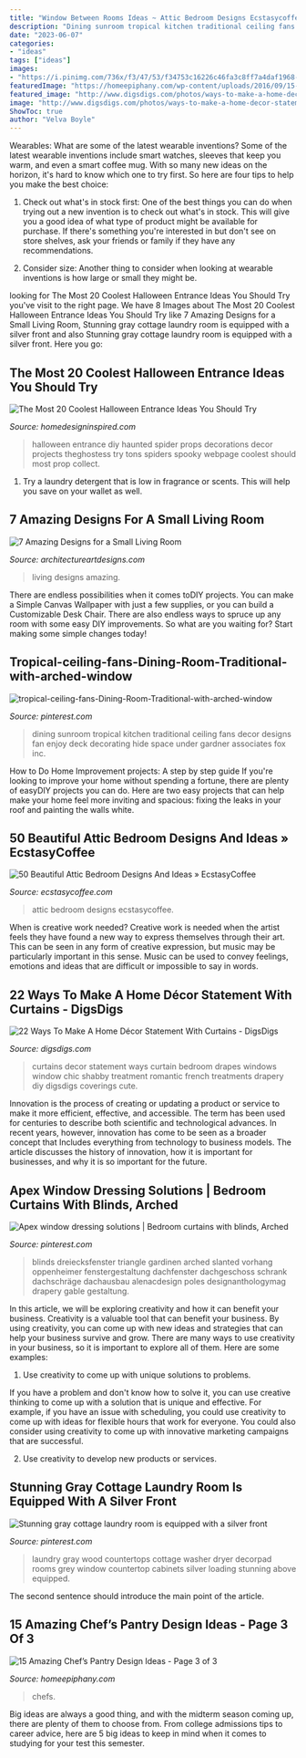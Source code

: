 ```yaml
---
title: "Window Between Rooms Ideas ~ Attic Bedroom Designs Ecstasycoffee"
description: "Dining sunroom tropical kitchen traditional ceiling fans decor designs fan enjoy deck decorating hide space under gardner associates fox inc"
date: "2023-06-07"
categories:
- "ideas"
tags: ["ideas"]
images:
- "https://i.pinimg.com/736x/f3/47/53/f34753c16226c46fa3c8ff7a4daf1968--window-above-washer-and-dryer-gray-washer-and-dryer.jpg"
featuredImage: "https://homeepiphany.com/wp-content/uploads/2016/09/15-Amazing-Chefs-Pantry-Design-Ideas-15.jpg"
featured_image: "http://www.digsdigs.com/photos/ways-to-make-a-home-decor-statement-with-curtains-11.jpg"
image: "http://www.digsdigs.com/photos/ways-to-make-a-home-decor-statement-with-curtains-11.jpg"
ShowToc: true
author: "Velva Boyle"
---
```



Wearables: What are some of the latest wearable inventions?
Some of the latest wearable inventions include smart watches, sleeves that keep you warm, and even a smart coffee mug. With so many new ideas on the horizon, it's hard to know which one to try first. So here are four tips to help you make the best choice:
1. Check out what's in stock first: One of the best things you can do when trying out a new invention is to check out what's in stock. This will give you a good idea of what type of product might be available for purchase. If there's something you're interested in but don't see on store shelves, ask your friends or family if they have any recommendations.

2. Consider size: Another thing to consider when looking at wearable inventions is how large or small they might be.

	

		
looking for The Most 20 Coolest Halloween Entrance Ideas You Should Try you've visit to the right page. We have 8 Images about The Most 20 Coolest Halloween Entrance Ideas You Should Try like 7 Amazing Designs for a Small Living Room, Stunning gray cottage laundry room is equipped with a silver front and also Stunning gray cottage laundry room is equipped with a silver front. Here you go:
		
    
## The Most 20 Coolest Halloween Entrance Ideas You Should Try

<img loading=lazy src="http://www.homedesigninspired.com/wp-content/uploads/2017/10/halloween-entrance-decorating-ideas-18.jpg" onerror="this.onerror=null;this.src='https://tse1.mm.bing.net/th?id=OIP.m9ppy_EX7d8YVMpMA6AVUAHaJ4&amp;pid=15.1';" alt="The Most 20 Coolest Halloween Entrance Ideas You Should Try">

_Source: homedesigninspired.com_

>halloween entrance diy haunted spider props decorations decor projects theghostess try tons spiders spooky webpage coolest should most prop collect. 

	

1. Try a laundry detergent that is low in fragrance or scents. This will help you save on your wallet as well.

    
## 7 Amazing Designs For A Small Living Room

<img loading=lazy src="http://www.architectureartdesigns.com/wp-content/uploads/2019/07/small-room-2.jpg" onerror="this.onerror=null;this.src='https://tse2.mm.bing.net/th?id=OIP.jflyDUrZPikWIpqwOVMiAgHaL-&amp;pid=15.1';" alt="7 Amazing Designs for a Small Living Room">

_Source: architectureartdesigns.com_

>living designs amazing. 

	

There are endless possibilities when it comes toDIY projects. You can make a Simple Canvas Wallpaper with just a few supplies, or you can build a Customizable Desk Chair. There are also endless ways to spruce up any room with some easy DIY improvements. So what are you waiting for? Start making some simple changes today!

    
## Tropical-ceiling-fans-Dining-Room-Traditional-with-arched-window

<img loading=lazy src="https://i.pinimg.com/736x/0a/57/ee/0a57ee42249a289216f9189571cb80fb--sunroom-dining-dining-room-design.jpg" onerror="this.onerror=null;this.src='https://tse4.mm.bing.net/th?id=OIP.myu47yi63_G0tHIHIDZHJgHaJ4&amp;pid=15.1';" alt="tropical-ceiling-fans-Dining-Room-Traditional-with-arched-window">

_Source: pinterest.com_

>dining sunroom tropical kitchen traditional ceiling fans decor designs fan enjoy deck decorating hide space under gardner associates fox inc. 

	

How to Do Home Improvement projects: A step by step guide
If you're looking to improve your home without spending a fortune, there are plenty of easyDIY projects you can do. Here are two easy projects that can help make your home feel more inviting and spacious: fixing the leaks in your roof and painting the walls white.

    
## 50 Beautiful Attic Bedroom Designs And Ideas » EcstasyCoffee

<img loading=lazy src="https://i0.wp.com/www.ecstasycoffee.com/wp-content/uploads/2016/10/Attic-Bedroom-Designs-14.jpg?resize=475,713" onerror="this.onerror=null;this.src='https://tse2.mm.bing.net/th?id=OIP.b9nk9ht5-qW0jTdgzGvGxgHaLH&amp;pid=15.1';" alt="50 Beautiful Attic Bedroom Designs And Ideas » EcstasyCoffee">

_Source: ecstasycoffee.com_

>attic bedroom designs ecstasycoffee. 

	

When is creative work needed?
Creative work is needed when the artist feels they have found a new way to express themselves through their art. This can be seen in any form of creative expression, but music may be particularly important in this sense. Music can be used to convey feelings, emotions and ideas that are difficult or impossible to say in words.

    
## 22 Ways To Make A Home Décor Statement With Curtains - DigsDigs

<img loading=lazy src="http://www.digsdigs.com/photos/ways-to-make-a-home-decor-statement-with-curtains-11.jpg" onerror="this.onerror=null;this.src='https://tse2.mm.bing.net/th?id=OIP.-3CP70GnwJOcDD2cC8qLwAAAAA&amp;pid=15.1';" alt="22 Ways To Make A Home Décor Statement With Curtains - DigsDigs">

_Source: digsdigs.com_

>curtains decor statement ways curtain bedroom drapes windows window chic shabby treatment romantic french treatments drapery diy digsdigs coverings cute. 

	

Innovation is the process of creating or updating a product or service to make it more efficient, effective, and accessible. The term has been used for centuries to describe both scientific and technological advances. In recent years, however, innovation has come to be seen as a broader concept that Includes everything from technology to business models. The article discusses the history of innovation, how it is important for businesses, and why it is so important for the future.

    
## Apex Window Dressing Solutions | Bedroom Curtains With Blinds, Arched

<img loading=lazy src="https://i.pinimg.com/736x/d6/5c/74/d65c74112cc4034a4fd8861a2939fd65.jpg" onerror="this.onerror=null;this.src='https://tse3.mm.bing.net/th?id=OIP.y6Np8Z5ZyYD0KX6sErc4OgHaLH&amp;pid=15.1';" alt="Apex window dressing solutions | Bedroom curtains with blinds, Arched">

_Source: pinterest.com_

>blinds dreiecksfenster triangle gardinen arched slanted vorhang oppenheimer fenstergestaltung dachfenster dachgeschoss schrank dachschräge dachausbau alenacdesign poles designanthologymag drapery gable gestaltung. 

	

In this article, we will be exploring creativity and how it can benefit your business.
Creativity is a valuable tool that can benefit your business. By using creativity, you can come up with new ideas and strategies that can help your business survive and grow. There are many ways to use creativity in your business, so it is important to explore all of them. Here are some examples:
1. Use creativity to come up with unique solutions to problems.

If you have a problem and don't know how to solve it, you can use creative thinking to come up with a solution that is unique and effective. For example, if you have an issue with scheduling, you could use creativity to come up with ideas for flexible hours that work for everyone. You could also consider using creativity to come up with innovative marketing campaigns that are successful.

2. Use creativity to develop new products or services.

    
## Stunning Gray Cottage Laundry Room Is Equipped With A Silver Front

<img loading=lazy src="https://i.pinimg.com/736x/f3/47/53/f34753c16226c46fa3c8ff7a4daf1968--window-above-washer-and-dryer-gray-washer-and-dryer.jpg" onerror="this.onerror=null;this.src='https://tse3.mm.bing.net/th?id=OIP.bM_X2_juXKiHtx1GZwI4kQHaLH&amp;pid=15.1';" alt="Stunning gray cottage laundry room is equipped with a silver front">

_Source: pinterest.com_

>laundry gray wood countertops cottage washer dryer decorpad rooms grey window countertop cabinets silver loading stunning above equipped. 

	

The second sentence should introduce the main point of the article.

    
## 15 Amazing Chef’s Pantry Design Ideas - Page 3 Of 3

<img loading=lazy src="https://homeepiphany.com/wp-content/uploads/2016/09/15-Amazing-Chefs-Pantry-Design-Ideas-15.jpg" onerror="this.onerror=null;this.src='https://tse1.mm.bing.net/th?id=OIP.osvaDtkRZRGdaatfA9CgLAHaLH&amp;pid=15.1';" alt="15 Amazing Chef’s Pantry Design Ideas - Page 3 of 3">

_Source: homeepiphany.com_

>chefs. 

	

Big ideas are always a good thing, and with the midterm season coming up, there are plenty of them to choose from. From college admissions tips to career advice, here are 5 big ideas to keep in mind when it comes to studying for your test this semester.

